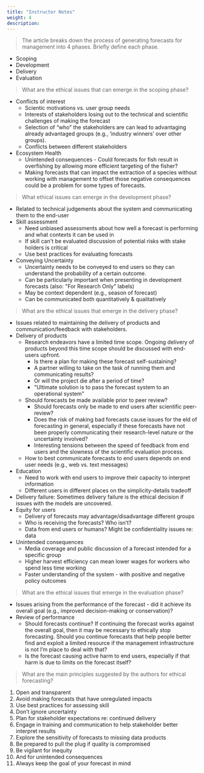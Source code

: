 ```yaml
---
title: "Instructor Notes"
weight: 4
description:
---
```


> The article breaks down the process of generating forecasts for management into 4 phases. Briefly define each phase.

* Scoping
* Development
* Delivery
* Evaluation

> What are the ethical issues that can emerge in the scoping phase?

* Conflicts of interest
  * Scientic motivations vs. user group needs
  * Interests of stakeholders losing out to the technical and scientific challenges of making the forecast
  * Selection of “who” the stakeholders are can lead to advantaging already advantaged groups (e.g., ‘industry winners’ over other groups).
  * Conflicts between different stakeholders
* Ecosystem Health
  * Unintended consequences - Could forecasts for fish result in overfishing by allowing more efficient targeting of the fisher? 
  * Making forecasts that can impact the extraction of a species without working with management to offset those negative consequences could be a problem for some types of forecasts.

> What ethical issues can emerge in the development phase?

* Related to technical judgements about the system and communicating them to the end-user
* Skill assessment
  * Need unbiased assessments about how well a forecast is performing and what contexts it can be used in
  * If skill can't be evaluated discussion of potential risks with stake holders is critical
  * Use best practices for evaluating forecasts
* Conveying Uncertainty
  * Uncertainty needs to be conveyed to end users so they can understand the probability of a certain outcome.
  * Can be particularly important when presenting in development forecasts (also: "For Research Only" labels)
  * May be context dependent (e.g., season of forecast)
  * Can be communicated both quantitatively & qualitatively

> What are the ethical issues that emerge in the delivery phase?

* Issues related to maintaining the delivery of products and communication/feedback with stakeholders.
* Delivery of products
  * Research endeavors have a limited time scope. Ongoing delivery of products beyond this time scope should be discussed with end-users upfront.
    * Is there a plan for making these forecast self-sustaining?
    * A partner willing to take on the task of running them and communicating results?
    * Or will the project die after a period of time?
    * "Ultimate solution is to pass the forecast system to an operational system"
  * Should forecasts be made available prior to peer review?
    * Should forecasts only be made to end users after scientific peer-review?
    * Does the risk of making bad forecasts cause issues for the eld of forecasting in general, especially if these forecasts have not been properly communicating their research-level nature or the uncertainty involved?
    * Interesting tensions between the speed of feedback from end users and the slowness of the scientific evaluation process.
  * How to best communicate forecasts to end users depends on end user needs (e.g., web vs. text messages)
* Education
  * Need to work with end users to improve their capacity to interpret information
  * Different users in different places on the simplicity-details tradeoff
* Delivery failure: Sometimes delivery failure is the ethical decision if issues with the models are uncovered.
* Equity for users
  * Delivery of forecasts may advantage/disadvantage different groups
  * Who is receiving the forecasts? Who isn’t?
  * Data from end users or humans? Might be confidentiality issues re: data
* Unintended consequences
  * Media coverage and public discussion of a forecast intended for a specific group
  * Higher harvest efficiency can mean lower wages for workers who spend less time working
  * Faster understanding of the system - with positive and negative policy outcomes

> What are the ethical issues that emerge in the evaluation phase?

* Issues arising from the performance of the forecast - did it achieve its overall goal (e.g., improved decision-making or conservation)?
* Review of performance
  * Should forecasts continue? If continuing the forecast works against the overall goal, then it may be necessary to ethically stop forecasting. Should you continue forecasts that help people better find and exploit a limited resource if the management infrastructure is not I’m place to deal with that?
  * Is the forecast causing active harm to end users, especially if that harm is due to limits on the forecast itself?

> What are the main principles suggested by the authors for ethical forecasting?

1. Open and transparent
2. Avoid making forecasts that have unregulated impacts
3. Use best practices for assessing skill
4. Don’t ignore uncertainty
5. Plan for stakeholder expectations re: continued delivery
6. Engage in training and communication to help stakeholder better interpret results
7. Explore the sensitivity of forecasts to missing data products
8. Be prepared to pull the plug if quality is compromised
9. Be vigilant for inequity
10. And for unintended consequences
11. Always keep the goal of your forecast in mind